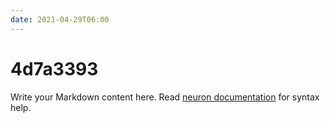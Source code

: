 ```yaml
---
date: 2021-04-29T06:00
---
```


# 4d7a3393

Write your Markdown content here. Read [neuron documentation](https://neuron.zettel.page/2011404.html) for syntax help.

